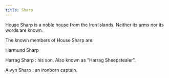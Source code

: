 ```yaml
---
title: Sharp
---
```


House Sharp is a noble house from the Iron Islands. Neither its arms nor its words are known.

The known members of House Sharp are:

Harmund Sharp

Harrag Sharp : his son. Also known as "Harrag Sheepstealer".

Alvyn Sharp : an ironborn captain. 


